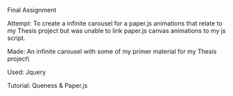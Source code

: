 Final Assignment

Attempt: To create a infinite carousel for a paper.js animations that relate to my Thesis project but was unable to link paper.js canvas animations to my js script. 

Made: An infinite carousel with some of my primer material for my Thesis project\

Used: Jquery

Tutorial: Queness & Paper.js 